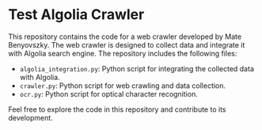 # Test Algolia Crawler

This repository contains the code for a web crawler developed by Mate Benyovszky. The web crawler is designed to collect data and integrate it with Algolia search engine. The repository includes the following files:

- `algolia_integration.py`: Python script for integrating the collected data with Algolia.
- `crawler.py`: Python script for web crawling and data collection.
- `ocr.py`: Python script for optical character recognition.

Feel free to explore the code in this repository and contribute to its development.
